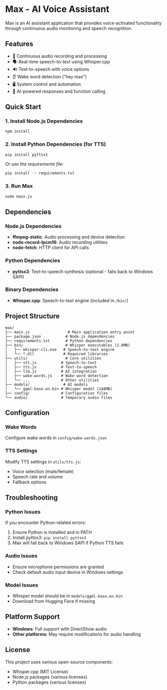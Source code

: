 # Max - AI Voice Assistant

Max is an AI assistant application that provides voice-activated functionality through continuous audio monitoring and speech recognition.

## Features

- 🎤 Continuous audio recording and processing
- 🗣️ Real-time speech-to-text using Whisper.cpp
- 🔊 Text-to-speech with voice options
- 👂 Wake word detection ("hey max")
- 🖥️ System control and automation
- 🧠 AI-powered responses and function calling

## Quick Start

### 1. Install Node.js Dependencies
```bash
npm install
```

### 2. Install Python Dependencies (for TTS)
```bash
pip install pyttsx3
```
*Or use the requirements file:*
```bash
pip install -r requirements.txt
```

### 3. Run Max
```bash
node main.js
```

## Dependencies

### Node.js Dependencies
- **ffmpeg-static**: Audio processing and device detection
- **node-record-lpcm16**: Audio recording utilities
- **node-fetch**: HTTP client for API calls

### Python Dependencies
- **pyttsx3**: Text-to-speech synthesis (optional - falls back to Windows SAPI)

### Binary Dependencies
- **Whisper.cpp**: Speech-to-text engine (included in `/bin/`)

## Project Structure

```
max/
├── main.js                 # Main application entry point
├── package.json           # Node.js dependencies
├── requirements.txt       # Python dependencies
├── bin/                   # Whisper executables (2.8MB)
│   ├── whisper-cli.exe   # Speech-to-text engine
│   └── *.dll             # Required libraries
├── utils/                 # Core utilities
│   ├── stt.js           # Speech-to-text
│   ├── tts.js           # Text-to-speech
│   ├── llm.js           # AI integration
│   ├── wake-words.js    # Wake word detection
│   └── ...              # Other utilities
├── models/               # AI models
│   └── ggml-base.en.bin # Whisper model (148MB)
├── config/              # Configuration files
└── audio/               # Temporary audio files
```

## Configuration

### Wake Words
Configure wake words in `config/wake-words.json`

### TTS Settings
Modify TTS settings in `utils/tts.js`:
- Voice selection (male/female)
- Speech rate and volume
- Fallback options

## Troubleshooting

### Python Issues
If you encounter Python-related errors:
1. Ensure Python is installed and in PATH
2. Install pyttsx3: `pip install pyttsx3`
3. Max will fall back to Windows SAPI if Python TTS fails

### Audio Issues
- Ensure microphone permissions are granted
- Check default audio input device in Windows settings

### Model Issues
- Whisper model should be in `models/ggml-base.en.bin`
- Download from Hugging Face if missing

## Platform Support

- **Windows**: Full support with DirectShow audio
- **Other platforms**: May require modifications for audio handling

## License

This project uses various open-source components:
- Whisper.cpp (MIT License)
- Node.js packages (various licenses)
- Python packages (various licenses)